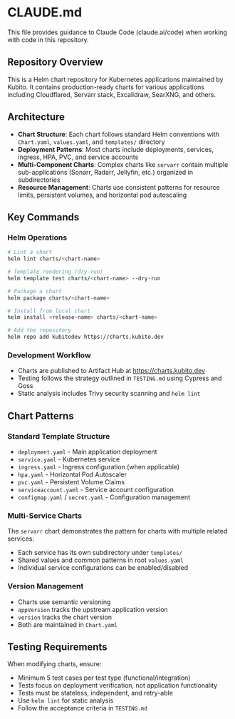 # CLAUDE.md

This file provides guidance to Claude Code (claude.ai/code) when working with code in this repository.

## Repository Overview

This is a Helm chart repository for Kubernetes applications maintained by Kubito. It contains production-ready charts for various applications including Cloudflared, Servarr stack, Excalidraw, SearXNG, and others.

## Architecture

- **Chart Structure**: Each chart follows standard Helm conventions with `Chart.yaml`, `values.yaml`, and `templates/` directory
- **Deployment Patterns**: Most charts include deployments, services, ingress, HPA, PVC, and service accounts
- **Multi-Component Charts**: Complex charts like `servarr` contain multiple sub-applications (Sonarr, Radarr, Jellyfin, etc.) organized in subdirectories
- **Resource Management**: Charts use consistent patterns for resource limits, persistent volumes, and horizontal pod autoscaling

## Key Commands

### Helm Operations
```bash
# Lint a chart
helm lint charts/<chart-name>

# Template rendering (dry-run)
helm template test charts/<chart-name> --dry-run

# Package a chart
helm package charts/<chart-name>

# Install from local chart
helm install <release-name> charts/<chart-name>

# Add the repository
helm repo add kubitodev https://charts.kubito.dev
```

### Development Workflow
- Charts are published to Artifact Hub at https://charts.kubito.dev
- Testing follows the strategy outlined in `TESTING.md` using Cypress and Goss
- Static analysis includes Trivy security scanning and `helm lint`

## Chart Patterns

### Standard Template Structure
- `deployment.yaml` - Main application deployment
- `service.yaml` - Kubernetes service
- `ingress.yaml` - Ingress configuration (when applicable)
- `hpa.yaml` - Horizontal Pod Autoscaler
- `pvc.yaml` - Persistent Volume Claims
- `serviceaccount.yaml` - Service account configuration
- `configmap.yaml` / `secret.yaml` - Configuration management

### Multi-Service Charts
The `servarr` chart demonstrates the pattern for charts with multiple related services:
- Each service has its own subdirectory under `templates/`
- Shared values and common patterns in root `values.yaml`
- Individual service configurations can be enabled/disabled

### Version Management
- Charts use semantic versioning
- `appVersion` tracks the upstream application version
- `version` tracks the chart version
- Both are maintained in `Chart.yaml`

## Testing Requirements

When modifying charts, ensure:
- Minimum 5 test cases per test type (functional/integration)
- Tests focus on deployment verification, not application functionality
- Tests must be stateless, independent, and retry-able
- Use `helm lint` for static analysis
- Follow the acceptance criteria in `TESTING.md`